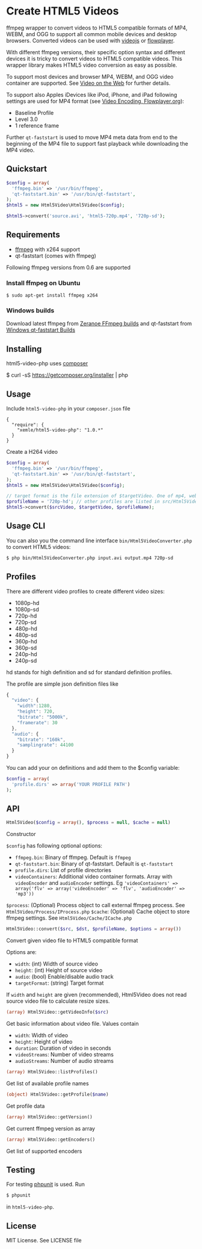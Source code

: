 # Create HTML5 Videos

ffmpeg wrapper to convert videos to HTML5 compatible formats of MP4, WEBM, and
OGG to support all common mobile devices and desktop browsers. Converted
videos can be used with [videojs](http://www.videojs.com) or
[flowplayer](http://http://flowplayer.org).

With different ffmpeg versions, their specific option syntax and different
devices it is tricky to convert videos to HTML5 compatible videos. This wrapper
library makes HTML5 video conversion as easy as possible.

To support most devices and browser MP4, WEBM, and OGG video container are
supported. See [Video on the Web](http://diveintohtml5.info/video.html) for
further details.

To support also Apples iDevices like iPod, iPhone, and iPad following settings
are used for MP4 format (see
[Video Encoding, Flowplayer.org](http://flash.flowplayer.org/plugins/javascript/ipad.html#video-encoding)):

  * Baseline Profile
  * Level 3.0
  * 1 reference frame

Further `qt-faststart` is used to move MP4 meta data from end to the beginning
of the MP4 file to support fast playback while downloading the MP4 video.

## Quickstart

```php
$config = array(
  'ffmpeg.bin' => '/usr/bin/ffmpeg',
  'qt-faststart.bin' => '/usr/bin/qt-faststart',
);
$html5 = new Html5Video\Html5Video($config);

$html5->convert('source.avi', 'html5-720p.mp4', '720p-sd');
```

## Requirements

* [ffmpeg](http://www.ffmpeg.org) with x264 support
* qt-faststart (comes with ffmpeg)

Following ffmpeg versions from 0.6 are supported

### Install ffmpeg on Ubuntu

```
$ sudo apt-get install ffmpeg x264
```

### Windows builds

Download latest ffmpeg from [Zeranoe FFmpeg builds](http://ffmpeg.zeranoe.com/builds)
and qt-faststart from [Windows qt-faststart Builds](http://ffmpeg.zeranoe.com/blog/?p=59)


## Installing

html5-video-php uses [composer](http://getcomposer.org)

  $ curl -sS https://getcomposer.org/installer | php


## Usage

Include `html5-video-php` in your `composer.json` file

    {
      "require": {
        "xemle/html5-video-php": "1.0.*"
      }
    }

Create a H264 video

```php
$config = array(
  'ffmpeg.bin' => '/usr/bin/ffmpeg',
  'qt-faststart.bin' => '/usr/bin/qt-faststart',
);
$html5 = new Html5Video\Html5Video($config);

// target format is the file extension of $targetVideo. One of mp4, webm, or ogg
$profileName = '720p-hd'; // other profiles are listed in src/Html5Video/profiles
$html5->convert($srcVideo, $targetVideo, $profileName);
```


## Usage CLI

You can also you the command line interface `bin/Html5VideoConverter.php` to
convert HTML5 videos:

```bash
$ php bin/Html5VideoConverter.php input.avi output.mp4 720p-sd
```


## Profiles

There are different video profiles to create different video sizes:

* 1080p-hd
* 1080p-sd
* 720p-hd
* 720p-sd
* 480p-hd
* 480p-sd
* 360p-hd
* 360p-sd
* 240p-hd
* 240p-sd

hd stands for high definition and sd for standard definition profiles.

The profile are simple json definition files like

```javascript
{
  "video": {
    "width":1280,
    "height": 720,
    "bitrate": "5000k",
    "framerate": 30
  },
  "audio": {
    "bitrate": "160k",
    "samplingrate": 44100
  }
}
```

You can add your on definitions and add them to the $config variable:

```php
$config = array(
  'profile.dirs' => array('YOUR PROFILE PATH')
);
```


## API

```php
Html5Video($config = array(), $process = null, $cache = null)
```
Constructor

`$config` has following optional options:

  * `ffmpeg.bin`: Binary of ffmpeg. Default is `ffmpeg`
  * `qt-faststart.bin`: Binary of qt-faststart. Default is `qt-faststart`
  * `profile.dirs`: List of profile directories
  * `videoContainers`: Additional video container formats. Array with `videoEncoder` and `audioEncoder` settings. Eg `'videoContainers' => array('flv' => array('videoEncoder' => 'flv', 'audioEncoder' => 'mp3'))`

`$process`: (Optional) Process object to call external ffmpeg process. See `Html5Video/Process/IProcess.php`
`$cache`: (Optional) Cache object to store ffmpeg settings. See `Html5Video/Cache/ICache.php`

```php
Html5Video::convert($src, $dst, $profileName, $options = array())
```
Convert given video file to HTML5 compatible format

Options are:

  * `width`: (int) Width of source video
  * `height`: (int) Height of source video
  * `audio`: (bool) Enable/disable audio track
  * `targetFormat`: (string) Target format

If `width` and `height` are given (recommended), Html5Video does not read source
video file to calculate resize sizes.


```php
(array) Html5Video::getVideoInfo($src)
```
Get basic information about video file. Values contain

  * `width`: Width of video
  * `height`: Height of video
  * `duration`: Duration of video in seconds
  * `videoStreams`: Number of video streams
  * `audioStreams`: Number of audio streams

```php
(array) Html5Video::listProfiles()
```
Get list of available profile names


```php
(object) Html5Video::getProfile($name)
```
Get profile data

```php
(array) Html5Video::getVersion()
```
Get current ffmpeg version as array


```php
(array) Html5Video::getEncoders()
```
Get list of supported encoders


Testing
-------

For testing [phpunit](https://github.com/sebastianbergmann/phpunit) is used. Run

```bash
$ phpunit
```

in `html5-video-php`.


License
-------

MIT License. See LICENSE file